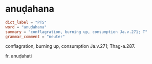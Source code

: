 # anuḍahana

``` toml
dict_label = "PTS"
word = "anuḍahana"
summary = "conflagration, burning up, consumption Ja.v.271; T"
grammar_comment = "neuter"
```

conflagration, burning up, consumption Ja.v.271; Thag\-a.287.

fr. anuḍahati

